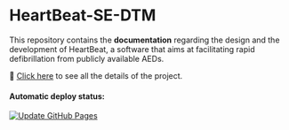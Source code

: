 # HeartBeat-SE-DTM

This repository contains the **documentation** regarding the design and the development of HeartBeat, a software that aims at facilitating rapid defibrillation from publicly available AEDs.

:link: [Click here](https://heartbeat-se.github.io/HeartBeat-SE-DTM/) to see all the details of the project.

#### Automatic deploy status:
[![Update GitHub Pages](https://github.com/HeartBeat-SE/HeartBeat-SE-DTM/actions/workflows/gh-pages.yml/badge.svg?branch=main)](https://github.com/HeartBeat-SE/HeartBeat-SE-DTM/actions/workflows/gh-pages.yml/) 
